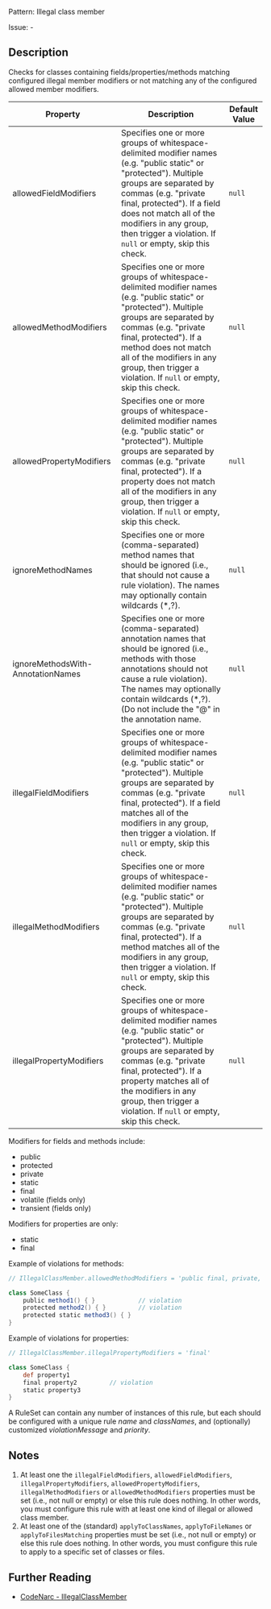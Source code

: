 Pattern: Illegal class member

Issue: -

## Description

Checks for classes containing fields/properties/methods matching configured illegal member modifiers or not matching any of the configured allowed member modifiers.

| **Property**                       | **Description**                                                                                                                                                                                                                                                                                                      | **Default Value** |
| --- | --- | --- |
| allowedFieldModifiers              | Specifies one or more groups of whitespace-delimited modifier names (e.g. "public static" or "protected"). Multiple groups are separated by commas (e.g. "private final, protected"). If a field does not match all of the modifiers in any group, then trigger a violation. If `null` or empty, skip this check.    | `null`            |
| allowedMethodModifiers             | Specifies one or more groups of whitespace-delimited modifier names (e.g. "public static" or "protected"). Multiple groups are separated by commas (e.g. "private final, protected"). If a method does not match all of the modifiers in any group, then trigger a violation. If `null` or empty, skip this check.   | `null`            |
| allowedPropertyModifiers           | Specifies one or more groups of whitespace-delimited modifier names (e.g. "public static" or "protected"). Multiple groups are separated by commas (e.g. "private final, protected"). If a property does not match all of the modifiers in any group, then trigger a violation. If `null` or empty, skip this check. | `null`            |
| ignoreMethodNames                  | Specifies one or more (comma-separated) method names that should be ignored (i.e., that should not cause a rule violation). The names may optionally contain wildcards (\*,?).                                                                                                                                       | `null`            |
| ignoreMethodsWith- AnnotationNames | Specifies one or more (comma-separated) annotation names that should be ignored (i.e., methods with those annotations should not cause a rule violation). The names may optionally contain wildcards (\*,?). (Do not include the "@" in the annotation name.                                                         | `null`            |
| illegalFieldModifiers              | Specifies one or more groups of whitespace-delimited modifier names (e.g. "public static" or "protected"). Multiple groups are separated by commas (e.g. "private final, protected"). If a field matches all of the modifiers in any group, then trigger a violation. If `null` or empty, skip this check.           | `null`            |
| illegalMethodModifiers             | Specifies one or more groups of whitespace-delimited modifier names (e.g. "public static" or "protected"). Multiple groups are separated by commas (e.g. "private final, protected"). If a method matches all of the modifiers in any group, then trigger a violation. If `null` or empty, skip this check.          | `null`            |
| illegalPropertyModifiers           | Specifies one or more groups of whitespace-delimited modifier names (e.g. "public static" or "protected"). Multiple groups are separated by commas (e.g. "private final, protected"). If a property matches all of the modifiers in any group, then trigger a violation. If `null` or empty, skip this check.        | `null`            |

Modifiers for fields and methods include:

-   public
-   protected
-   private
-   static
-   final
-   volatile (fields only)
-   transient (fields only)

Modifiers for properties are only:

-   static
-   final

Example of violations for methods:

``` groovy
// IllegalClassMember.allowedMethodModifiers = 'public final, private, protected static'

class SomeClass {
    public method1() { }            // violation
    protected method2() { }         // violation
    protected static method3() { }
}
```

Example of violations for properties:

``` groovy
// IllegalClassMember.illegalPropertyModifiers = 'final'

class SomeClass {
    def property1
    final property2         // violation
    static property3
}
```

A RuleSet can contain any number of instances of this rule, but each should be configured with a unique rule *name* and *classNames*, and (optionally) customized *violationMessage* and *priority*.

## Notes

1.  At least one the `illegalFieldModifiers`, `allowedFieldModifiers`, `illegalPropertyModifiers`, `allowedPropertyModifiers`, `illegalMethodModifiers` or `allowedMethodModifiers` properties must be set (i.e., not null or empty) or else this rule does nothing. In other words, you must configure this rule with at least one kind of illegal or allowed class member.
2.  At least one of the (standard) `applyToClassNames`, `applyToFileNames` or `applyToFilesMatching` properties must be set (i.e., not null or empty) or else this rule does nothing. In other words, you must configure this rule to apply to a specific set of classes or files.

## Further Reading

* [CodeNarc - IllegalClassMember](https://codenarc.github.io/CodeNarc/codenarc-rules-generic.html#illegalclassmember-rule)
